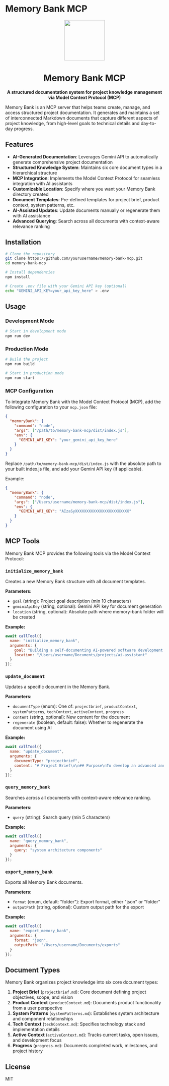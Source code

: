 # Memory Bank MCP

<div align="center">
  <img src="https://raw.githubusercontent.com/modelcontextprotocol/mcp/main/icon.png" height="128">
  <h1>Memory Bank MCP</h1>
  <p>
    <b>A structured documentation system for project knowledge management via Model Context Protocol (MCP)</b>
  </p>
</div>

Memory Bank is an MCP server that helps teams create, manage, and access structured project documentation. It generates and maintains a set of interconnected Markdown documents that capture different aspects of project knowledge, from high-level goals to technical details and day-to-day progress.

## Features

- **AI-Generated Documentation**: Leverages Gemini API to automatically generate comprehensive project documentation
- **Structured Knowledge System**: Maintains six core document types in a hierarchical structure
- **MCP Integration**: Implements the Model Context Protocol for seamless integration with AI assistants
- **Customizable Location**: Specify where you want your Memory Bank directory created
- **Document Templates**: Pre-defined templates for project brief, product context, system patterns, etc.
- **AI-Assisted Updates**: Update documents manually or regenerate them with AI assistance
- **Advanced Querying**: Search across all documents with context-aware relevance ranking

## Installation

```bash
# Clone the repository
git clone https://github.com/yourusername/memory-bank-mcp.git
cd memory-bank-mcp

# Install dependencies
npm install

# Create .env file with your Gemini API key (optional)
echo "GEMINI_API_KEY=your_api_key_here" > .env
```

## Usage

### Development Mode

```bash
# Start in development mode
npm run dev
```

### Production Mode

```bash
# Build the project
npm run build

# Start in production mode
npm run start
```

### MCP Configuration

To integrate Memory Bank with the Model Context Protocol (MCP), add the following configuration to your `mcp.json` file:

```json
{
  "memoryBank": {
    "command": "node",
    "args": ["/path/to/memory-bank-mcp/dist/index.js"],
    "env": {
      "GEMINI_API_KEY": "your_gemini_api_key_here"
    }
  }
}
```

Replace `/path/to/memory-bank-mcp/dist/index.js` with the absolute path to your built index.js file, and add your Gemini API key (if applicable).

Example:

```json
{
  "memoryBank": {
    "command": "node",
    "args": ["/Users/username/memory-bank-mcp/dist/index.js"],
    "env": {
      "GEMINI_API_KEY": "AIzaSyXXXXXXXXXXXXXXXXXXXXXXXX"
    }
  }
}
```

## MCP Tools

Memory Bank MCP provides the following tools via the Model Context Protocol:

### `initialize_memory_bank`

Creates a new Memory Bank structure with all document templates.

**Parameters:**
- `goal` (string): Project goal description (min 10 characters)
- `geminiApiKey` (string, optional): Gemini API key for document generation
- `location` (string, optional): Absolute path where memory-bank folder will be created

**Example:**
```javascript
await callTool({
  name: "initialize_memory_bank",
  arguments: {
    goal: "Building a self-documenting AI-powered software development assistant",
    location: "/Users/username/Documents/projects/ai-assistant"
  }
});
```

### `update_document`

Updates a specific document in the Memory Bank.

**Parameters:**
- `documentType` (enum): One of: `projectbrief`, `productContext`, `systemPatterns`, `techContext`, `activeContext`, `progress`
- `content` (string, optional): New content for the document
- `regenerate` (boolean, default: false): Whether to regenerate the document using AI

**Example:**
```javascript
await callTool({
  name: "update_document",
  arguments: {
    documentType: "projectbrief",
    content: "# Project Brief\n\n## Purpose\nTo develop an advanced and user-friendly AI..."
  }
});
```

### `query_memory_bank`

Searches across all documents with context-aware relevance ranking.

**Parameters:**
- `query` (string): Search query (min 5 characters)

**Example:**
```javascript
await callTool({
  name: "query_memory_bank",
  arguments: {
    query: "system architecture components"
  }
});
```

### `export_memory_bank`

Exports all Memory Bank documents.

**Parameters:**
- `format` (enum, default: "folder"): Export format, either "json" or "folder"
- `outputPath` (string, optional): Custom output path for the export

**Example:**
```javascript
await callTool({
  name: "export_memory_bank",
  arguments: {
    format: "json",
    outputPath: "/Users/username/Documents/exports"
  }
});
```

## Document Types

Memory Bank organizes project knowledge into six core document types:

1. **Project Brief** (`projectbrief.md`): Core document defining project objectives, scope, and vision
2. **Product Context** (`productContext.md`): Documents product functionality from a user perspective
3. **System Patterns** (`systemPatterns.md`): Establishes system architecture and component relationships
4. **Tech Context** (`techContext.md`): Specifies technology stack and implementation details
5. **Active Context** (`activeContext.md`): Tracks current tasks, open issues, and development focus
6. **Progress** (`progress.md`): Documents completed work, milestones, and project history

## License

MIT 